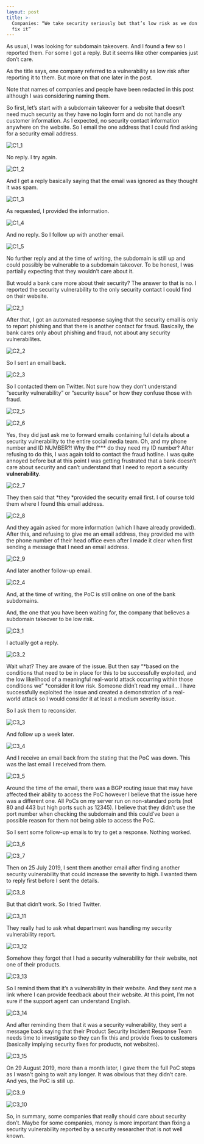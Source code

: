 ```yaml
---
layout: post
title: >-
  Companies: “We take security seriously but that’s low risk as we don’t want to
  fix it”
---
```

As usual, I was looking for subdomain takeovers. And I found a few
so I reported them. For some I got a reply. But it seems like other
companies just don’t care.

As the title says, one company referred to a vulnerability as low
risk after reporting it to them. But more on that one later in the
post.

Note that names of companies and people have been redacted in this
post although I was considering naming them.

So first, let’s start with a subdomain takeover for a website
that doesn’t need much security as they have no login form and do
not handle any customer information. As I expected, no security
contact information anywhere on the website. So I email the one
address that I could find asking for a security email address.

![C1_1](/images/uploads/not-so-serious-security_C1_1.png)

No reply. I try again.

![C1_2](/images/uploads/not-so-serious-security_C1_2.png)

And I get a reply basically saying that the email was ignored as
they thought it was spam.

![C1_3](/images/uploads/not-so-serious-security_C1_3.png)

As requested, I provided the information.

![C1_4](/images/uploads/not-so-serious-security_C1_4.png)

And no reply. So I follow up with another email.

![C1_5](/images/uploads/not-so-serious-security_C1_5.png)

No further reply and at the time of writing, the subdomain is
still up and could possibly be vulnerable to a subdomain takeover. To
be honest, I was partially expecting that they wouldn’t care about
it.

But would a bank care more about their security? The answer to
that is no. I reported the security vulnerability to the only
security contact I could find on their website.

![C2_1](/images/uploads/not-so-serious-security_C2_1.png)

After that, I got an automated response saying that the security
email is only to report phishing and that there is another contact
for fraud. Basically, the bank cares only about phishing and fraud,
not about any security vulnerabilites.

![C2_2](/images/uploads/not-so-serious-security_C2_2.png)

So I sent an email back.

![C2_3](/images/uploads/not-so-serious-security_C2_3.png)

So I contacted them on Twitter. Not sure how they don’t
understand “security vulnerability” or “security issue” or
how they confuse those with fraud.

![C2_5](/images/uploads/not-so-serious-security_C2_5.png)

![C2_6](/images/uploads/not-so-serious-security_C2_6.png)

Yes, they did just ask me to forward emails containing full
details about a security vulnerability to the entire social media
team. Oh, and my phone number and ID NUMBER?! Why the f\*\*\* do they
need my ID number? After refusing to do this, I was again told to
contact the fraud hotline. I was quite annoyed before but at this
point I was getting frustrated that a bank doesn’t care about
security and can’t understand that I need to report a security **vulnerability**.

![C2_7](/images/uploads/not-so-serious-security_C2_7.png)

They then said that \*they \*provided
the security email first. I of course told them where I found this
email address.

![C2_8](/images/uploads/not-so-serious-security_C2_8.png)

And they again asked for more
information (which I have already provided). After this, and refusing
to give me an email address, they provided me with the phone number
of their head office even after I made it clear when first sending a
message that I need an email address.

![C2_9](/images/uploads/not-so-serious-security_C2_9.png)

And later another follow-up email.

![C2_4](/images/uploads/not-so-serious-security_C2_4.png)

And, at the time of writing, the PoC is still online on one of the
bank subdomains.

And, the one that you have been waiting for, the company that
believes a subdomain takeover to be low risk.

![C3_1](/images/uploads/not-so-serious-security_C3_1.png)

I actually got a reply.

![C3_2](/images/uploads/not-so-serious-security_C3_2.png)

Wait what? They are aware of the issue. But then say “\*based
on the conditions that need to be in place for this to be
successfully exploited,
and the low likelihood of a meaningful real-world attack occurring
within those conditions we”
\*consider
it low risk. Someone
didn’t read my email… I have successfully exploited the issue and
created a demonstration of a real-world attack so I would consider it
at least a medium severity issue.

So
I ask them to reconsider.

![C3_3](/images/uploads/not-so-serious-security_C3_3.png)

And
follow up a week later.

![C3_4](/images/uploads/not-so-serious-security_C3_4.png)

And
I receive an email back from the stating that the PoC was down. This
was the last email I received from them.

![C3_5](/images/uploads/not-so-serious-security_C3_5.png)

Around
the time of the email, there was a BGP routing issue that may have
affected their ability to access the PoC however I believe that the
issue here was a different one. All PoCs on my server run on
non-standard ports (not 80 and 443 but high ports such as 12345). I
believe that they didn’t use the port number when checking the
subdomain and this could’ve been a possible reason for them not
being able to access the PoC.

So
I sent some follow-up emails to try to get a response. Nothing
worked.

![C3_6](/images/uploads/not-so-serious-security_C3_6.png)

![C3_7](/images/uploads/not-so-serious-security_C3_7.png)

Then
on 25 July 2019, I sent them another email after finding another
security vulnerability that could increase the severity to high. I
wanted them to reply first before I sent the details.

![C3_8](/images/uploads/not-so-serious-security_C3_8.png)

But
that didn’t work. So I tried Twitter.

![C3_11](/images/uploads/not-so-serious-security_C3_11.png)

They
really had to ask what department was handling my security
vulnerability report.

![C3_12](/images/uploads/not-so-serious-security_C3_12.png)

Somehow
they forgot that I had a security vulnerability for their website,
not one of their products.

![C3_13](/images/uploads/not-so-serious-security_C3_13.png)

So
I remind them that it’s a vulnerability in their website. And they
sent me a link where I can provide feedback about their website. At
this point, I’m not sure if the support agent can understand
English.

![C3_14](/images/uploads/not-so-serious-security_C3_14.png)

And
after reminding them that it
was a security vulnerability, they sent a message back saying that
their Product Security Incident Response Team needs time to
investigate so they can fix this and provide fixes to customers
\(basically implying security fixes for products, not websites).

![C3_15](/images/uploads/not-so-serious-security_C3_15.png)

On
29 August 2019, more than a month later, I gave them the full PoC
steps as
I wasn’t going to wait any longer. It was obvious that they didn’t
care. And yes, the PoC is still up. 

![C3_9](/images/uploads/not-so-serious-security_C3_9.png)

![C3_10](/images/uploads/not-so-serious-security_C3_10.png)

So, in summary,
some companies that really should care about security don’t. Maybe for some companies, money is more important than fixing a security vulnerability reported by a security researcher that is not well known.
